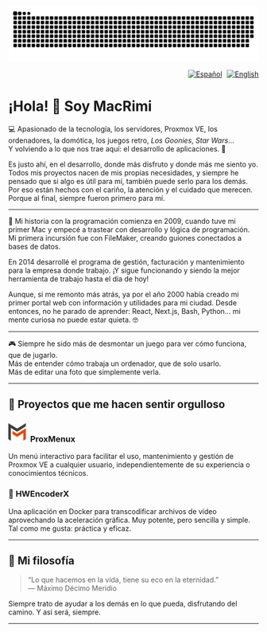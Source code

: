 <picture>
  <source media="(prefers-color-scheme: dark)" srcset="https://raw.githubusercontent.com/platane/platane/output/github-contribution-grid-snake-dark.svg" />
  <source media="(prefers-color-scheme: light)" srcset="https://raw.githubusercontent.com/platane/platane/output/github-contribution-grid-snake.svg" />
  <img alt="GitHub contribution grid snake animation" src="https://raw.githubusercontent.com/platane/platane/output/github-contribution-grid-snake.svg" />
</picture>

<p align="right">
  <a href="#"><img src="https://flagcdn.com/w80/es.png" alt="Español" width="30" height="20" style="margin-right: 6px;"></a>
  <a href="https://github.com/MacRimi/MacRimi/blob/main/README.en.md"><img src="https://flagcdn.com/w80/gb.png" alt="English" width="30" height="20"></a>
</p>


# ¡Hola! 👋 Soy MacRimi

💻 Apasionado de la tecnología, los servidores, Proxmox VE, los ordenadores, la domótica, los juegos retro, *Los Goonies*, *Star Wars*…  
Y volviendo a lo que nos trae aquí: el desarrollo de aplicaciones. 🚀

Es justo ahí, en el desarrollo, donde más disfruto y donde más me siento yo.  
Todos mis proyectos nacen de mis propias necesidades, y siempre he pensado que si algo es útil para mí, también puede serlo para los demás. Por eso están hechos con el cariño, la atención y el cuidado que merecen. Porque al final, siempre fueron primero para mí.

---

👶 Mi historia con la programación comienza en 2009, cuando tuve mi primer Mac y empecé a trastear con desarrollo y lógica de programación. Mi primera incursión fue con FileMaker, creando guiones conectados a bases de datos.

En 2014 desarrollé el programa de gestión, facturación y mantenimiento para la empresa donde trabajo. ¡Y sigue funcionando y siendo la mejor herramienta de trabajo hasta el día de hoy!

Aunque, si me remonto más atrás, ya por el año 2000 había creado mi primer portal web con información y utilidades para mi ciudad. Desde entonces, no he parado de aprender: React, Next.js, Bash, Python… mi mente curiosa no puede estar quieta. 🤓

---

🎮 Siempre he sido más de desmontar un juego para ver cómo funciona, que de jugarlo.  
Más de entender cómo trabaja un ordenador, que de solo usarlo.  
Más de editar una foto que simplemente verla.

---

## 🌟 Proyectos que me hacen sentir orgulloso

### <img src="https://github.com/MacRimi/ProxMenux/blob/main/images/logo_desc.png" width="40" height="40" /> **ProxMenux**
Un menú interactivo para facilitar el uso, mantenimiento y gestión de Proxmox VE a cualquier usuario, independientemente de su experiencia o conocimientos técnicos.

### 🎥 **HWEncoderX**
Una aplicación en Docker para transcodificar archivos de vídeo aprovechando la aceleración gráfica. Muy potente, pero sencilla y simple. Tal como me gusta: práctica y eficaz.

---

## 🧠 Mi filosofía

> “Lo que hacemos en la vida, tiene su eco en la eternidad.”  
> — Máximo Décimo Meridio

Siempre trato de ayudar a los demás en lo que pueda, disfrutando del camino. Y así será, siempre.

---


